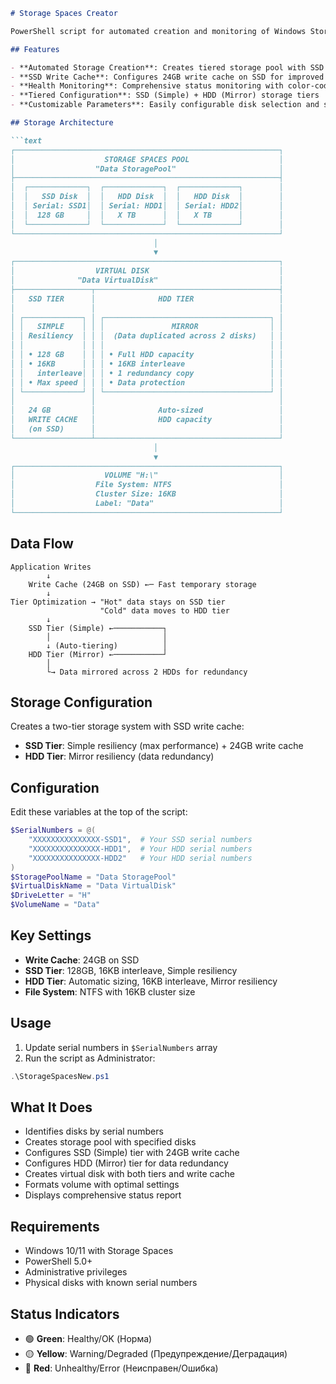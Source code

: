 ```markdown
# Storage Spaces Creator

PowerShell script for automated creation and monitoring of Windows Storage Spaces with tiered storage configuration and SSD write cache.

## Features

- **Automated Storage Creation**: Creates tiered storage pool with SSD and HDD tiers
- **SSD Write Cache**: Configures 24GB write cache on SSD for improved performance
- **Health Monitoring**: Comprehensive status monitoring with color-coded indicators
- **Tiered Configuration**: SSD (Simple) + HDD (Mirror) storage tiers
- **Customizable Parameters**: Easily configurable disk selection and storage settings

## Storage Architecture

```text
┌───────────────────────────────────────────────────────────┐
│                    STORAGE SPACES POOL                    │
│                  "Data StoragePool"                       │
├───────────────────────────────────────────────────────────┤
│  ┌─────────────┐  ┌─────────────┐  ┌─────────────┐        │
│  │   SSD Disk  │  │   HDD Disk  │  │   HDD Disk  │        │
│  │ Serial: SSD1│  │ Serial: HDD1│  │ Serial: HDD2│        │
│  │  128 GB     │  │   X TB      │  │   X TB      │        │
│  └─────────────┘  └─────────────┘  └─────────────┘        │
└───────────────────────────────────────────────────────────┘
                                │
                                ▼
┌───────────────────────────────────────────────────────────┐
│                  VIRTUAL DISK                             │
│              "Data VirtualDisk"                           │
├─────────────────┬─────────────────────────────────────────┤
│   SSD TIER      │              HDD TIER                   │
│                 │                                         │
│ ┌─────────────┐ │ ┌─────────────────────────────────────┐ │
│ │   SIMPLE    │ │ │               MIRROR                │ │
│ │ Resiliency  │ │ │  (Data duplicated across 2 disks)   │ │
│ │             │ │ │                                     │ │
│ │ • 128 GB    │ │ │ • Full HDD capacity                 │ │
│ │ • 16KB      │ │ │ • 16KB interleave                   │ │
│ │   interleave│ │ │ • 1 redundancy copy                 │ │
│ │ • Max speed │ │ │ • Data protection                   │ │
│ └─────────────┘ │ └─────────────────────────────────────┘ │
│                 │                                         │
│   24 GB         │              Auto-sized                 │
│   WRITE CACHE   │              HDD capacity               │
│   (on SSD)      │                                         │
└─────────────────┴─────────────────────────────────────────┘
                                │
                                ▼
┌───────────────────────────────────────────────────────────┐
│                    VOLUME "H:\"                           │
│                  File System: NTFS                        │
│                  Cluster Size: 16KB                       │
│                  Label: "Data"                            │
└───────────────────────────────────────────────────────────┘
```

## Data Flow

```
Application Writes
        ↓
    Write Cache (24GB on SSD) ←─ Fast temporary storage
        ↓
Tier Optimization → "Hot" data stays on SSD tier
                    "Cold" data moves to HDD tier
        ↓
    SSD Tier (Simple) ←───────────┐
        │                         │
        ↓ (Auto-tiering)          │
    HDD Tier (Mirror) ←───────────┘
        │                         
        └→ Data mirrored across 2 HDDs for redundancy
```

## Storage Configuration

Creates a two-tier storage system with SSD write cache:
- **SSD Tier**: Simple resiliency (max performance) + 24GB write cache
- **HDD Tier**: Mirror resiliency (data redundancy)

## Configuration

Edit these variables at the top of the script:

```powershell
$SerialNumbers = @(
    "XXXXXXXXXXXXXXX-SSD1",  # Your SSD serial numbers
    "XXXXXXXXXXXXXXX-HDD1",  # Your HDD serial numbers
    "XXXXXXXXXXXXXXX-HDD2"   # Your HDD serial numbers
)
$StoragePoolName = "Data StoragePool"
$VirtualDiskName = "Data VirtualDisk" 
$DriveLetter = "H"
$VolumeName = "Data"
```

## Key Settings

- **Write Cache**: 24GB on SSD
- **SSD Tier**: 128GB, 16KB interleave, Simple resiliency
- **HDD Tier**: Automatic sizing, 16KB interleave, Mirror resiliency  
- **File System**: NTFS with 16KB cluster size

## Usage

1. Update serial numbers in `$SerialNumbers` array
2. Run the script as Administrator:
```powershell
.\StorageSpacesNew.ps1
```

## What It Does

- Identifies disks by serial numbers
- Creates storage pool with specified disks  
- Configures SSD (Simple) tier with 24GB write cache
- Configures HDD (Mirror) tier for data redundancy
- Creates virtual disk with both tiers and write cache
- Formats volume with optimal settings
- Displays comprehensive status report

## Requirements

- Windows 10/11 with Storage Spaces
- PowerShell 5.0+
- Administrative privileges
- Physical disks with known serial numbers

## Status Indicators

- 🟢 **Green**: Healthy/OK (Норма)
- 🟡 **Yellow**: Warning/Degraded (Предупреждение/Деградация)
- 🔴 **Red**: Unhealthy/Error (Неисправен/Ошибка)
